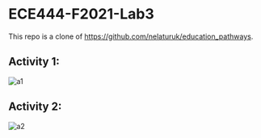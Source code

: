 # ECE444-F2021-Lab3

This repo is a clone of https://github.com/nelaturuk/education_pathways.

## Activity 1:

![a1](https://user-images.githubusercontent.com/33353574/135492689-982b26ec-edba-4376-9909-744ad7702715.png)

## Activity 2:

![a2](https://user-images.githubusercontent.com/33353574/135493515-a8d7b39c-95c2-483a-992e-c863f60427ec.png)
